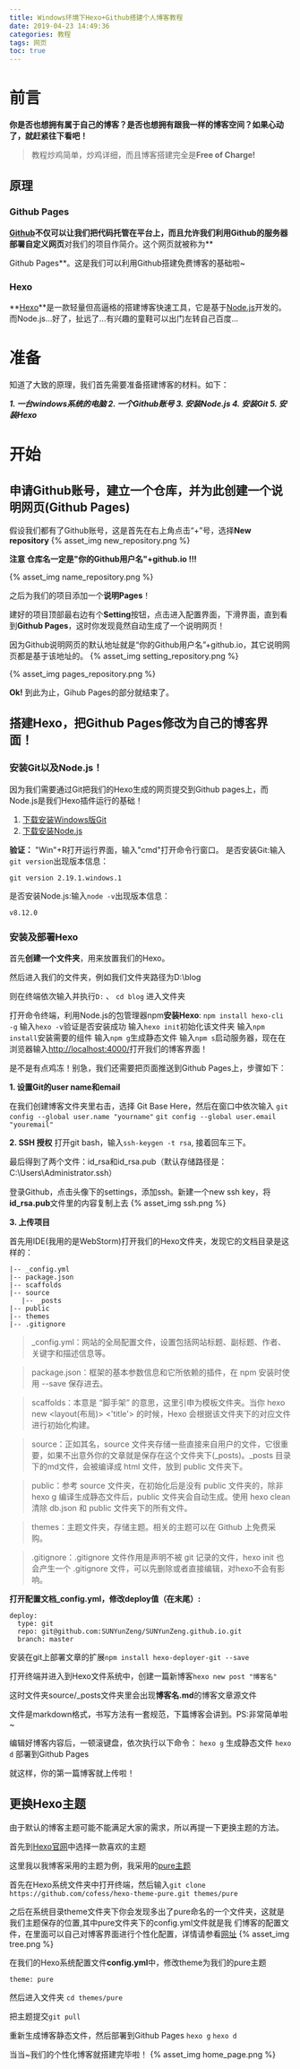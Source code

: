 ```yaml
---
title: Windows环境下Hexo+Github搭建个人博客教程
date: 2019-04-23 14:49:36
categories: 教程
tags: 网页
toc: true 
---
```

# 前言
**你是否也想拥有属于自己的博客？是否也想拥有跟我一样的博客空间？如果心动了，就赶紧往下看吧！**
>教程炒鸡简单，炒鸡详细，而且博客搭建完全是**Free of Charge!**
## 原理
### Github Pages
**[Github](https://github.com/)**不仅可以让我们把代码托管在平台上，而且允许我们**利用Github的服务器部署自定义网页**对我们的项目作简介。这个网页就被称为**

Github Pages**。这是我们可以利用Github搭建免费博客的基础啦~
### Hexo
**[Hexo](https://hexo.io/zh-cn/)**是一款轻量但高逼格的搭建博客快速工具，它是基于[Node.js](https://nodejs.org/en/)开发的。而Node.js...好了，扯远了...有兴趣的童鞋可以出门左转自己百度...

# 准备
知道了大致的原理，我们首先需要准备搭建博客的材料。如下：

**_1. 一台windows系统的电脑_
_2. 一个Github账号_
_3. 安装Node.js_
_4. 安装Git_
_5. 安装Hexo_**
# 开始
## 申请Github账号，建立一个仓库，并为此创建一个说明网页(Github Pages)

假设我们都有了Github账号，这是首先在右上角点击“+”号，选择**New repository**
{% asset_img  new_repository.png %}

**注意  仓库名一定是"你的Github用户名"+github.io !!!**

{% asset_img  name_repository.png %}

之后为我们的项目添加一个**说明Pages**！

建好的项目顶部最右边有个**Setting**按钮，点击进入配置界面，下滑界面，直到看到**Github Pages**，这时你发现竟然自动生成了一个说明网页！

因为Github说明网页的默认地址就是“你的Github用户名”+github.io，其它说明网页都是基于该地址的。
{% asset_img  setting_repository.png %}

{% asset_img  pages_repository.png %}

**Ok!** 到此为止，Gihub Pages的部分就结束了。

## 搭建Hexo，把Github Pages修改为自己的博客界面！
### 安装Git以及Node.js！

因为我们需要通过Git把我们的Hexo生成的网页提交到Github pages上，而Node.js是我们Hexo插件运行的基础！

1. [下载安装Windows版Git](https://gitforwindows.org/)
2. [下载安装Node.js](http://nodejs.cn/)

**验证：**
"Win"+R打开运行界面，输入"cmd"打开命令行窗口。
是否安装Git:输入`git version`出现版本信息：

```angular2html
git version 2.19.1.windows.1
```
是否安装Node.js:输入`node -v`出现版本信息：
```angular2html
v8.12.0
```
### 安装及部署Hexo

首先**创建一个文件夹**，用来放置我们的Hexo。

然后进入我们的文件夹，例如我们文件夹路径为D:\blog

则在终端依次输入并执行`D:` 、 `cd blog` 进入文件夹

打开命令终端，利用Node.js的包管理器npm**安装Hexo**:
`npm install hexo-cli -g`
输入`hexo -v`验证是否安装成功
输入`hexo init`初始化该文件夹
输入`npm install`安装需要的组件
输入`npm g`生成静态文件
输入`npm s`启动服务器，现在在浏览器输入[http://localhost:4000/](http://localhost:4000/)打开我们的博客界面！

是不是有点鸡冻！别急，我们还需要把页面推送到Github Pages上，步骤如下：

**1. 设置Git的user name和email**

在我们创建博客文件夹里右击，选择 Git Base Here，然后在窗口中依次输入
`git config --global user.name "yourname"`
`git config --global user.email "youremail"`

**2. SSH 授权**
打开git bash，输入`ssh-keygen -t rsa`, 接着回车三下。

最后得到了两个文件：id_rsa和id_rsa.pub（默认存储路径是：C:\Users\Administrator\.ssh）

登录Github，点击头像下的settings，添加ssh。新建一个new ssh key，将**id_rsa.pub**文件里的内容复制上去
{% asset_img  ssh.png %}

**3. 上传项目**

首先用IDE(我用的是WebStorm)打开我们的Hexo文件夹，发现它的文档目录是这样的：
```angular2html
|-- _config.yml
|-- package.json
|-- scaffolds
|-- source
   |-- _posts
|-- public
|-- themes
|-- .gitignore
```
>_config.yml：网站的全局配置文件，设置包括网站标题、副标题、作者、关键字和描述信息等。

>package.json：框架的基本参数信息和它所依赖的插件，在 npm 安装时使用 --save 保存进去。

>scaffolds：本意是 “脚手架” 的意思，这里引申为模板文件夹。当你 hexo new <layout(布局)> <'title'> 的时候，Hexo 会根据该文件夹下的对应文件进行初始化构建。

>source：正如其名，source 文件夹存储一些直接来自用户的文件，它很重要，如果不出意外你的文章就是保存在这个文件夹下(_posts)。_posts 目录下的md文件，会被编译成 html 文件，放到 public 文件夹下。

>public：参考 source 文件夹，在初始化后是没有 public 文件夹的，除非 hexo g 编译生成静态文件后，public 文件夹会自动生成。使用 
>hexo clean 清除 db.json 和 public 文件夹下的所有文件。

>themes：主题文件夹，存储主题。相关的主题可以在 Github 上免费采购。

>.gitignore：.gitignore 文件作用是声明不被 git 记录的文件，hexo init <folder> 也会产生一个 .gitignore 文件，可以先删除或者直接编辑，对hexo不会有影响。

**打开配置文档_config.yml，修改deploy值（在末尾）:**
```angular2html
deploy:
  type: git
  repo: git@github.com:SUNYunZeng/SUNYunZeng.github.io.git
  branch: master
```

安装在git上部署文章的扩展`npm install hexo-deployer-git --save`

打开终端并进入到Hexo文件系统中，创建一篇新博客`hexo new post "博客名"`

这时文件夹source/_posts文件夹里会出现**博客名.md**的博客文章源文件

文件是markdown格式，书写方法有一套规范，下篇博客会讲到。PS:非常简单啦~

编辑好博客内容后，一顿滚键盘，依次执行以下命令：
`hexo g` 生成静态文件
`hexo d` 部署到Github Pages

就这样，你的第一篇博客就上传啦！

## 更换Hexo主题

由于默认的博客主题可能不能满足大家的需求，所以再提一下更换主题的方法。

首先到[Hexo官网](https://hexo.io/themes/)中选择一款喜欢的主题

这里我以我博客采用的主题为例，我采用的[pure主题](https://github.com/cofess/hexo-theme-pure)

首先在Hexo系统文件夹中打开终端，然后输入`git clone https://github.com/cofess/hexo-theme-pure.git themes/pure`

之后在系统目录theme文件夹下你会发现多出了pure命名的一个文件夹，这就是我们主题保存的位置,其中pure文件夹下的config.yml文件就是我
们博客的配置文件，在里面可以自己对博客界面进行个性化配置，详情请参看[网址](https://blog.cofess.com/2017/11/01/hexo-blog-theme-pure-usage-description.html)
{% asset_img  tree.png %}


在我们的Hexo系统配置文件**config.yml**中，修改theme为我们的pure主题

```angular2html
theme: pure
```

然后进入文件夹 `cd themes/pure`

把主题提交`git pull`

重新生成博客静态文件，然后部署到Github Pages
`hexo g`
`hexo d`

当当~我们的个性化博客就搭建完毕啦！
{% asset_img  home_page.png %}
